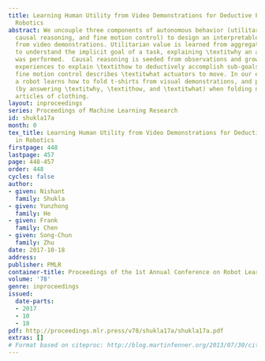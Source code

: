 ```yaml
---
title: Learning Human Utility from Video Demonstrations for Deductive Planning in
  Robotics
abstract: We uncouple three components of autonomous behavior (utilitarian value,
  causal reasoning, and fine motion control) to design an interpretable model of tasks
  from video demonstrations. Utilitarian value is learned from aggregating human preferences
  to understand the implicit goal of a task, explaining \textitwhy an action sequence
  was performed.  Causal reasoning is seeded from observations and grows from robot
  experiences to explain \textithow to deductively accomplish sub-goals. And lastly,
  fine motion control describes \textitwhat actuators to move. In our experiments,
  a robot learns how to fold t-shirts from visual demonstrations, and proposes a plan
  (by answering \textitwhy, \textithow, and \textitwhat) when folding never-before-seen
  articles of clothing.
layout: inproceedings
series: Proceedings of Machine Learning Research
id: shukla17a
month: 0
tex_title: Learning Human Utility from Video Demonstrations for Deductive Planning
  in Robotics
firstpage: 448
lastpage: 457
page: 448-457
order: 448
cycles: false
author:
- given: Nishant
  family: Shukla
- given: Yunzhong
  family: He
- given: Frank
  family: Chen
- given: Song-Chun
  family: Zhu
date: 2017-10-18
address: 
publisher: PMLR
container-title: Proceedings of the 1st Annual Conference on Robot Learning
volume: '78'
genre: inproceedings
issued:
  date-parts:
  - 2017
  - 10
  - 18
pdf: http://proceedings.mlr.press/v78/shukla17a/shukla17a.pdf
extras: []
# Format based on citeproc: http://blog.martinfenner.org/2013/07/30/citeproc-yaml-for-bibliographies/
---
```

